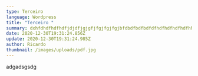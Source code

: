 ```yaml
---
type: Terceiro
language: Wordpress
title: "Terceiro "
summary: dxhfdhdfhdfhdfjdjdfjgjgfjfgjfgjfgjbfdbdfbdfbdfdfhdfhdfhdfhdfhhhhhhhhhhhhhhhhhhhhhhhhhhhhhhhhhhhhhhhhhhhhhhhhhhhhhhhhhhhhhhhhhhhhhhhhhhhhhhhhhhhhhhhhhhhhhhhhhhhhhhhhhhhhhhhhhhhhhhhhhhhhhhhhhhhhhhhhhhhhhhhhhhhhhhhhhhhhhhhhhhhhhhhhhhhhhhhhhhhh
date: 2020-12-30T19:31:24.856Z
update: 2020-12-30T19:31:24.985Z
author: Ricardo
thumbnail: /images/uploads/pdf.jpg
---
```

adgadsgsdg